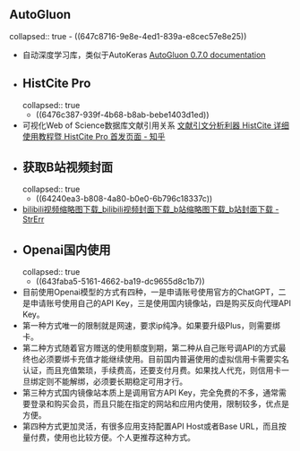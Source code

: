 ## AutoGluon
collapsed:: true
	- ((647c8716-9e8e-4ed1-839a-e8cec57e8e25))
- 自动深度学习库，类似于AutoKeras [AutoGluon 0.7.0 documentation](https://auto.gluon.ai/stable/index.html)
- ## HistCite Pro
  collapsed:: true
	- ((6476c387-939f-4b68-b8ab-bebe1403d1ed))
- 可视化Web of Science数据库文献引用关系 [文献引文分析利器 HistCite 详细使用教程暨 HistCite Pro 首发页面 - 知乎](https://zhuanlan.zhihu.com/p/20902898)
- ## 获取B站视频封面
  collapsed:: true
	- ((64240ea3-b808-4a80-b0e0-6b796c18337c))
- [bilibili视频缩略图下载_bilibili视频封面下载_b站缩略图下载_b站封面下载 - StrErr](https://www.strerr.com/bilibili.html)
- ## Openai国内使用
  collapsed:: true
	- ((643faba5-5161-4662-ba19-dc9655d8c1b7))
- 目前使用Openai模型的方式有四种，一是申请账号使用官方的ChatGPT，二是申请账号使用自己的API Key，三是使用国内镜像站，四是购买反向代理API Key。
- 第一种方式唯一的限制就是网速，要求ip纯净。如果要升级Plus，则需要绑卡。
- 第二种方式随着官方赠送的使用额度到期，第二种从自己账号调API的方式最终也必须要绑卡充值才能继续使用。目前国内普遍使用的虚拟信用卡需要实名认证，而且充值繁琐，手续费高，还要支付月费。如果找人代充，则信用卡一旦绑定则不能解绑，必须要长期稳定可用才行。
- 第三种方式国内镜像站本质上是调用官方API Key，完全免费的不多，通常需要登录和购买会员，而且只能在指定的网站和应用内使用，限制较多，优点是方便。
- 第四种方式更加灵活，有很多应用支持配置API Host或者Base URL，而且按量付费，使用也比较方便。个人更推荐这种方式。